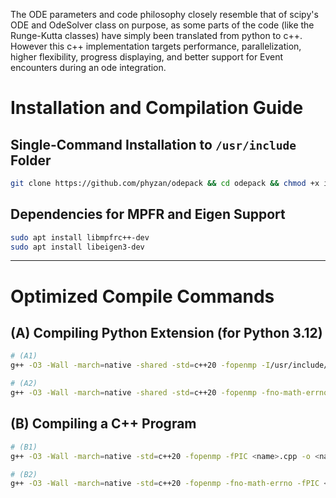 The ODE parameters and code philosophy closely resemble that of scipy's ODE and OdeSolver class on purpose, as some parts of
the code (like the Runge-Kutta classes) have simply been translated from python to c++.
However this c++ implementation targets performance, parallelization, higher flexibility, progress displaying, and better support for Event encounters
during an ode integration.





# Installation and Compilation Guide

## Single-Command Installation to `/usr/include` Folder

```sh
git clone https://github.com/phyzan/odepack && cd odepack && chmod +x install.sh && sudo ./install.sh && cd ..
```

## Dependencies for MPFR and Eigen Support

```sh
sudo apt install libmpfrc++-dev
sudo apt install libeigen3-dev
```

---

# Optimized Compile Commands

## (A) Compiling Python Extension (for Python 3.12)

```sh
# (A1)
g++ -O3 -Wall -march=native -shared -std=c++20 -fopenmp -I/usr/include/python3.12 -I/usr/include/pybind11 -fPIC $(python3 -m pybind11 --includes) <name>.cpp -o <name>$(python3-config --extension-suffix) -lmpfr -lgmp

# (A2)
g++ -O3 -Wall -march=native -shared -std=c++20 -fopenmp -fno-math-errno -I/usr/include/python3.12 -I/usr/include/pybind11 -fPIC $(python3 -m pybind11 --includes) <name>.cpp -o <name>$(python3-config --extension-suffix) -lmpfr -lgmp
```

## (B) Compiling a C++ Program

```sh
# (B1)
g++ -O3 -Wall -march=native -std=c++20 -fopenmp -fPIC <name>.cpp -o <name> -lmpfr -lgmp

# (B2)
g++ -O3 -Wall -march=native -std=c++20 -fopenmp -fno-math-errno -fPIC <name>.cpp -o <name> -lmpfr -lgmp
```
